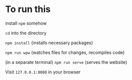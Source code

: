 # To run this

install `npm` somehow

`cd` into the directory

`npm install` (installs necessary packages)

`npm run wpw` (watches files for changes, recompiles code)

(in a separate terminal) `npm run serve` (serves the website)

Visit `127.0.0.1:8080` in your browser
